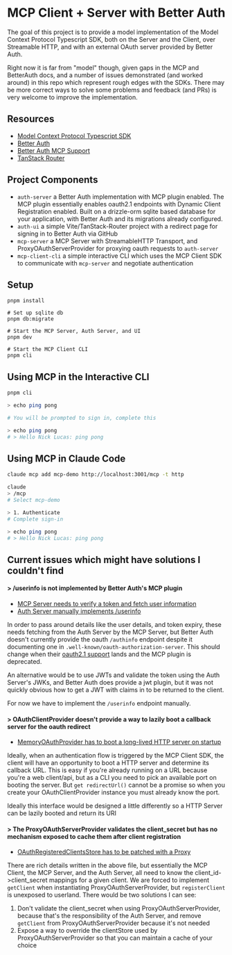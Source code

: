 # MCP Client + Server with Better Auth

The goal of this project is to provide a model implementation of the Model Context Protocol Typescript SDK, both on the Server and the Client, over Streamable HTTP, and with an external OAuth server provided by Better Auth.

Right now it is far from "model" though, given gaps in the MCP and BetterAuth docs, and a number of issues demonstrated (and worked around) in this repo which represent rough edges with the SDKs. There may be more correct ways to solve some problems and feedback (and PRs) is very welcome to improve the implementation.

## Resources

* [Model Context Protocol Typescript SDK](https://github.com/modelcontextprotocol/typescript-sdk)
* [Better Auth](https://www.better-auth.com/)
* [Better Auth MCP Support](https://www.better-auth.com/docs/plugins/mcp)
* [TanStack Router](https://tanstack.com/router/latest)

## Project Components

* `auth-server` a Better Auth implementation with MCP plugin enabled. The MCP plugin essentially enables oauth2.1 endpoints with Dynamic Client Registration enabled. Built on a drizzle-orm sqlite based database for your application, with Better Auth and its migrations already configured.
* `auth-ui` a simple Vite/TanStack-Router project with a redirect page for signing in to Better Auth via GitHub
* `mcp-server` a MCP Server with StreamableHTTP Transport, and ProxyOAuthServerProvider for proxying oauth requests to `auth-server`
* `mcp-client-cli` a simple interactive CLI which uses the MCP Client SDK to communicate with `mcp-server` and negotiate authentication

## Setup

```
pnpm install

# Set up sqlite db
pnpm db:migrate

# Start the MCP Server, Auth Server, and UI
pnpm dev

# Start the MCP Client CLI
pnpm cli
```

## Using MCP in the Interactive CLI

```sh
pnpm cli

> echo ping pong

# You will be prompted to sign in, complete this

> echo ping pong
# > Hello Nick Lucas: ping pong
```

## Using MCP in Claude Code

```sh
claude mcp add mcp-demo http://localhost:3001/mcp -t http

claude
> /mcp
# Select mcp-demo

> 1. Authenticate
# Complete sign-in

> echo ping pong
# > Hello Nick Lucas: ping pong
```

## Current issues which might have solutions I couldn't find

#### > /userinfo is not implemented by Better Auth's MCP plugin

* [MCP Server needs to verify a token and fetch user information](https://github.com/Nick-Lucas/mcp-server-client-betterauth/blob/2488938b784a8af208b7d252d95787ce32d27b41/apps/mcp-server/src/oauth.ts#L48)
* [Auth Server manually implements /userinfo](https://github.com/Nick-Lucas/mcp-server-client-betterauth/blob/2488938b784a8af208b7d252d95787ce32d27b41/apps/auth-server/src/index.ts#L47)

In order to pass around details like the user details, and token expiry, these needs fetching from the Auth Server by the MCP Server, but Better Auth doesn't currently provide the oauth `/authinfo` endpoint despite it documenting one in `.well-known/oauth-authorization-server`. This should change when their [oauth2.1 support](https://github.com/better-auth/better-auth/pull/4163) lands and the MCP plugin is deprecated.

An alternative would be to use JWTs and validate the token using the Auth Server's JWKs, and Better Auth does provide a jwt plugin, but it was not quickly obvious how to get a JWT with claims in to be returned to the client.

For now we have to implement the `/userinfo` endpoint manually.

#### > OAuthClientProvider doesn't provide a way to lazily boot a callback server for the oauth redirect

* [MemoryOAuthProvider has to boot a long-lived HTTP server on startup](https://github.com/Nick-Lucas/mcp-server-client-betterauth/blob/2488938b784a8af208b7d252d95787ce32d27b41/apps/mcp-client-cli/src/MemoryOAuthProvider.ts#L39)

Ideally, when an authentication flow is triggered by the MCP Client SDK, the client will have an opportunity to boot a HTTP server and determine its callback URL. This is easy if you're already running on a URL because you're a web client/api, but as a CLI you need to pick an available port on booting the server. But `get redirectUrl()` cannot be a promise so when you create your OAuthClientProvider instance you must already know the port.

Ideally this interface would be designed a little differently so a HTTP Server can be lazily booted and return its URI

#### > The ProxyOAuthServerProvider validates the client_secret but has no mechanism exposed to cache them after client registration

* [OAuthRegisteredClientsStore has to be patched with a Proxy](https://github.com/Nick-Lucas/mcp-server-client-betterauth/blob/2488938b784a8af208b7d252d95787ce32d27b41/apps/mcp-server/src/clients-store-patch.ts#L1)

There are rich details written in the above file, but essentially the MCP Client, the MCP Server, and the Auth Server, all need to know the client_id->client_secret mappings for a given client. We are forced to implement `getClient` when instantiating ProxyOAuthServerProvider, but `registerClient` is unexposed to userland. There would be two solutions I can see:

1. Don't validate the client_secret when using ProxyOAuthServerProvider, because that's the responsibility of the Auth Server, and remove `getClient` from ProxyOAuthServerProvider because it's not needed
2. Expose a way to override the clientStore used by ProxyOAuthServerProvider so that you can maintain a cache of your choice
